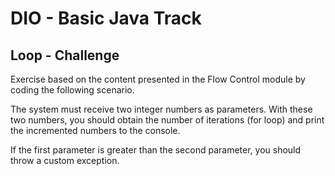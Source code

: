 # DIO - Basic Java Track

## Loop - Challenge

Exercise based on the content presented in the Flow Control module by coding the following scenario.

The system must receive two integer numbers as parameters. With these two numbers, you should obtain the number of iterations (for loop) and print the incremented numbers to the console.

If the first parameter is greater than the second parameter, you should throw a custom exception.